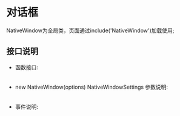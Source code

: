 ﻿# 对话框
  NativeWindow为全局类，页面通过include('NativeWindow')加载使用;  
  <link rel="stylesheet" type="text/css" href="docs/css/common.css" />
  <script src="docs/js/string.js" type="text/javascript" charset="utf-8"></script>
  <script src="docs/js/template.js" type="text/javascript" charset="utf-8"></script>
  <script src="docs/js/NativeWindow.js" type="text/javascript" charset="utf-8"></script>
  
## 接口说明
*    函数接口:

<table id="method" class="table" >
</table> 

*    new NativeWindow(options) NativeWindowSettings 参数说明:

<table id="settings" class="table">
</table>

*    事件说明:

<table id="event" class="table" >
     
</table>